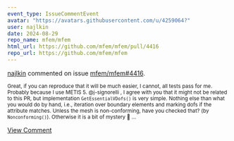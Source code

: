 ```yaml
---
event_type: IssueCommentEvent
avatar: "https://avatars.githubusercontent.com/u/4259064?"
user: najlkin
date: 2024-08-29
repo_name: mfem/mfem
html_url: https://github.com/mfem/mfem/pull/4416
repo_url: https://github.com/mfem/mfem
---
```


<a href='https://github.com/najlkin' target='_blank'>najlkin</a> commented on issue <a href='https://github.com/mfem/mfem/pull/4416' target='_blank'>mfem/mfem#4416</a>.

<small>Great, if you can reproduce that it will be much easier, I cannot, all tests pass for me. Probably because I use METIS 5. @j-signorelli , I agree with you that it might not be related to this PR, but implementation `GetEssentialVDofs()` is very simple. Nothing else than what you would do by hand, i.e., iteration over boundary elements and marking dofs if the attribute matches. Unless the mesh is non-conforming, have you checked that? (by `Nonconforming()`). Otherwise it is a bit of mystery 🤔 ...</small>

<a href='https://github.com/mfem/mfem/pull/4416' target='_blank'>View Comment</a>